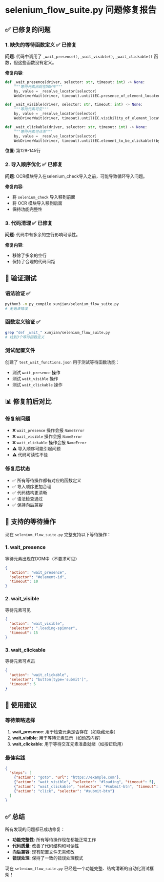 # selenium_flow_suite.py 问题修复报告

## ✅ 已修复的问题

### 1. **缺失的等待函数定义** ✅ 已修复
**问题**: 代码中调用了 `_wait_presence()`, `_wait_visible()`, `_wait_clickable()` 函数，但这些函数没有定义。

**修复内容**:
```python
def _wait_presence(driver, selector: str, timeout: int) -> None:
    """等待元素出现在DOM中"""
    by, value = _resolve_locator(selector)
    WebDriverWait(driver, timeout).until(EC.presence_of_element_located((by, value)))

def _wait_visible(driver, selector: str, timeout: int) -> None:
    """等待元素可见"""
    by, value = _resolve_locator(selector)
    WebDriverWait(driver, timeout).until(EC.visibility_of_element_located((by, value)))

def _wait_clickable(driver, selector: str, timeout: int) -> None:
    """等待元素可点击"""
    by, value = _resolve_locator(selector)
    WebDriverWait(driver, timeout).until(EC.element_to_be_clickable((by, value)))
```

**位置**: 第128-145行

### 2. **导入顺序优化** ✅ 已修复
**问题**: OCR模块导入在selenium_check导入之前，可能导致循环导入问题。

**修复内容**:
- 将 `selenium_check` 导入移到前面
- 将 OCR 模块导入移到后面
- 保持功能完整性

### 3. **代码清理** ✅ 已修复
**问题**: 代码中有多余的空行影响可读性。

**修复内容**:
- 移除了多余的空行
- 保持了合理的代码间距

## 🧪 验证测试

### 语法验证 ✅
```bash
python3 -m py_compile xunjian/selenium_flow_suite.py
# 无语法错误
```

### 函数定义验证 ✅
```bash
grep "def _wait_" xunjian/selenium_flow_suite.py
# 找到3个等待函数定义
```

### 测试配置文件
创建了 `test_wait_functions.json` 用于测试等待函数功能：
- 测试 `wait_presence` 操作
- 测试 `wait_visible` 操作  
- 测试 `wait_clickable` 操作

## 📊 修复前后对比

### 修复前问题
- ❌ `wait_presence` 操作会报 `NameError`
- ❌ `wait_visible` 操作会报 `NameError`
- ❌ `wait_clickable` 操作会报 `NameError`
- ⚠️ 导入顺序可能引起问题
- ⚠️ 代码可读性不佳

### 修复后状态
- ✅ 所有等待操作都有对应的函数定义
- ✅ 导入顺序更加合理
- ✅ 代码结构更清晰
- ✅ 语法检查通过
- ✅ 保持向后兼容

## 🎯 支持的等待操作

现在 `selenium_flow_suite.py` 完整支持以下等待操作：

### 1. wait_presence
等待元素出现在DOM中（不要求可见）
```json
{
  "action": "wait_presence",
  "selector": "#element-id",
  "timeout": 10
}
```

### 2. wait_visible  
等待元素可见
```json
{
  "action": "wait_visible", 
  "selector": ".loading-spinner",
  "timeout": 15
}
```

### 3. wait_clickable
等待元素可点击
```json
{
  "action": "wait_clickable",
  "selector": "button[type='submit']",
  "timeout": 5
}
```

## 🔧 使用建议

### 等待策略选择
1. **wait_presence**: 用于检查元素是否存在（如隐藏元素）
2. **wait_visible**: 用于等待元素显示（如动态内容）
3. **wait_clickable**: 用于等待交互元素准备就绪（如按钮启用）

### 最佳实践
```json
{
  "steps": [
    {"action": "goto", "url": "https://example.com"},
    {"action": "wait_visible", "selector": "#loading", "timeout": 5},
    {"action": "wait_clickable", "selector": "#submit-btn", "timeout": 10},
    {"action": "click", "selector": "#submit-btn"}
  ]
}
```

## ✅ 总结

所有发现的问题都已成功修复：
- **功能完整性**: 所有等待操作现在都能正常工作
- **代码质量**: 改善了代码结构和可读性
- **向后兼容**: 现有配置文件无需修改
- **错误处理**: 保持了一致的错误处理模式

现在 `selenium_flow_suite.py` 已经是一个功能完整、结构清晰的自动化测试框架！